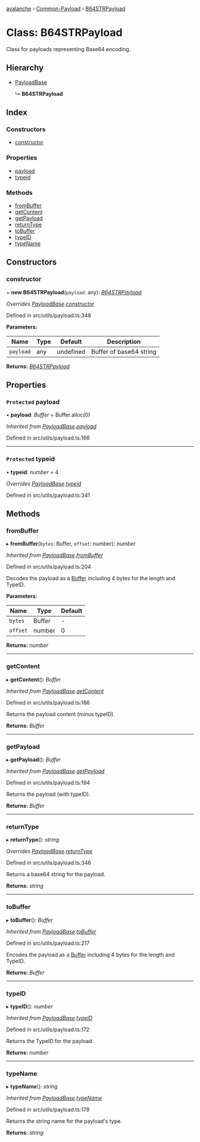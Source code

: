 [avalanche](../README.md) › [Common-Payload](../modules/common_payload.md) › [B64STRPayload](common_payload.b64strpayload.md)

# Class: B64STRPayload

Class for payloads representing Base64 encoding.

## Hierarchy

* [PayloadBase](common_payload.payloadbase.md)

  ↳ **B64STRPayload**

## Index

### Constructors

* [constructor](common_payload.b64strpayload.md#constructor)

### Properties

* [payload](common_payload.b64strpayload.md#protected-payload)
* [typeid](common_payload.b64strpayload.md#protected-typeid)

### Methods

* [fromBuffer](common_payload.b64strpayload.md#frombuffer)
* [getContent](common_payload.b64strpayload.md#getcontent)
* [getPayload](common_payload.b64strpayload.md#getpayload)
* [returnType](common_payload.b64strpayload.md#returntype)
* [toBuffer](common_payload.b64strpayload.md#tobuffer)
* [typeID](common_payload.b64strpayload.md#typeid)
* [typeName](common_payload.b64strpayload.md#typename)

## Constructors

###  constructor

\+ **new B64STRPayload**(`payload`: any): *[B64STRPayload](common_payload.b64strpayload.md)*

*Overrides [PayloadBase](common_payload.payloadbase.md).[constructor](common_payload.payloadbase.md#constructor)*

Defined in src/utils/payload.ts:348

**Parameters:**

Name | Type | Default | Description |
------ | ------ | ------ | ------ |
`payload` | any | undefined | Buffer of base64 string  |

**Returns:** *[B64STRPayload](common_payload.b64strpayload.md)*

## Properties

### `Protected` payload

• **payload**: *Buffer* = Buffer.alloc(0)

*Inherited from [PayloadBase](common_payload.payloadbase.md).[payload](common_payload.payloadbase.md#protected-payload)*

Defined in src/utils/payload.ts:166

___

### `Protected` typeid

• **typeid**: *number* = 4

*Overrides [PayloadBase](common_payload.payloadbase.md).[typeid](common_payload.payloadbase.md#protected-typeid)*

Defined in src/utils/payload.ts:341

## Methods

###  fromBuffer

▸ **fromBuffer**(`bytes`: Buffer, `offset`: number): *number*

*Inherited from [PayloadBase](common_payload.payloadbase.md).[fromBuffer](common_payload.payloadbase.md#frombuffer)*

Defined in src/utils/payload.ts:204

Decodes the payload as a [Buffer](https://github.com/feross/buffer) including 4 bytes for the length and TypeID.

**Parameters:**

Name | Type | Default |
------ | ------ | ------ |
`bytes` | Buffer | - |
`offset` | number | 0 |

**Returns:** *number*

___

###  getContent

▸ **getContent**(): *Buffer*

*Inherited from [PayloadBase](common_payload.payloadbase.md).[getContent](common_payload.payloadbase.md#getcontent)*

Defined in src/utils/payload.ts:186

Returns the payload content (minus typeID).

**Returns:** *Buffer*

___

###  getPayload

▸ **getPayload**(): *Buffer*

*Inherited from [PayloadBase](common_payload.payloadbase.md).[getPayload](common_payload.payloadbase.md#getpayload)*

Defined in src/utils/payload.ts:194

Returns the payload (with typeID).

**Returns:** *Buffer*

___

###  returnType

▸ **returnType**(): *string*

*Overrides [PayloadBase](common_payload.payloadbase.md).[returnType](common_payload.payloadbase.md#abstract-returntype)*

Defined in src/utils/payload.ts:346

Returns a base64 string for the payload.

**Returns:** *string*

___

###  toBuffer

▸ **toBuffer**(): *Buffer*

*Inherited from [PayloadBase](common_payload.payloadbase.md).[toBuffer](common_payload.payloadbase.md#tobuffer)*

Defined in src/utils/payload.ts:217

Encodes the payload as a [Buffer](https://github.com/feross/buffer) including 4 bytes for the length and TypeID.

**Returns:** *Buffer*

___

###  typeID

▸ **typeID**(): *number*

*Inherited from [PayloadBase](common_payload.payloadbase.md).[typeID](common_payload.payloadbase.md#typeid)*

Defined in src/utils/payload.ts:172

Returns the TypeID for the payload.

**Returns:** *number*

___

###  typeName

▸ **typeName**(): *string*

*Inherited from [PayloadBase](common_payload.payloadbase.md).[typeName](common_payload.payloadbase.md#typename)*

Defined in src/utils/payload.ts:179

Returns the string name for the payload's type.

**Returns:** *string*
